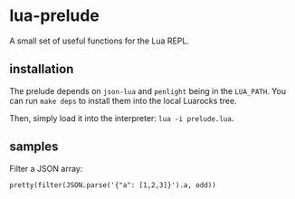 # lua-prelude

A small set of useful functions for the Lua REPL.

## installation

The prelude depends on `json-lua` and `penlight` being in the `LUA_PATH`. You can run `make deps` to install them into the local Luarocks tree.

Then, simply load it into the interpreter: `lua -i prelude.lua`.

## samples

Filter a JSON array:

`pretty(filter(JSON.parse('{"a": [1,2,3]}').a, odd))`

